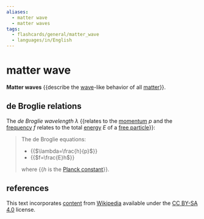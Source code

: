 ```yaml
---
aliases:
  - matter wave
  - matter waves
tags:
  - flashcards/general/matter_wave
  - languages/in/English
---
```


# matter wave

__Matter waves__ {{describe the [wave](wave.md)-like behavior of all [matter](matter.md)}}.

## de Broglie relations

The _de Broglie wavelength_ $\lambda$ {{relates to the [momentum](momentum.md) $p$ and the [frequency](frequency.md) $f$ relates to the total [energy](energy.md) $E$ of a [free particle](free%20particle.md)}}:

> The de Broglie equations:
>
> - {{$\lambda=\frac{h}{p}$}}
> - {{$f=\frac{E}h$}}
>
> where {{$h$ is the [Planck constant](Planck%20constant.md)}}.

## references

This text incorporates [content](https://en.wikipedia.org/wiki/matter_wave) from [Wikipedia](Wikipedia.md) available under the [CC BY-SA 4.0](https://creativecommons.org/licenses/by-sa/4.0/) license.
